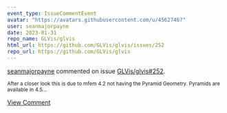```yaml
---
event_type: IssueCommentEvent
avatar: "https://avatars.githubusercontent.com/u/4562746?"
user: seanmajorpayne
date: 2023-01-31
repo_name: GLVis/glvis
html_url: https://github.com/GLVis/glvis/issues/252
repo_url: https://github.com/GLVis/glvis
---
```


<a href='https://github.com/seanmajorpayne' target='_blank'>seanmajorpayne</a> commented on issue <a href='https://github.com/GLVis/glvis/issues/252' target='_blank'>GLVis/glvis#252</a>.

<small>After a closer look this is due to mfem 4.2 not having the Pyramid Geometry. Pyramids are available in 4.5...</small>

<a href='https://github.com/GLVis/glvis/issues/252' target='_blank'>View Comment</a>